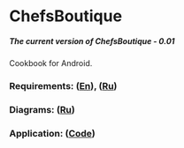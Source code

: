 # ChefsBoutique
##### The current version of ChefsBoutique - 0.01
Cookbook for Android.
### Requirements: ([En](/Documents/Requirements/Requirements%20Document%20en.md)), ([Ru](/Documents/Requirements/Requirements%20Document.md))
### Diagrams: ([Ru](/Documents/Diagrams/README.md))
### Application: ([Code](/Code/app/src/main/java/by/anyatsal/chefsboutique))
